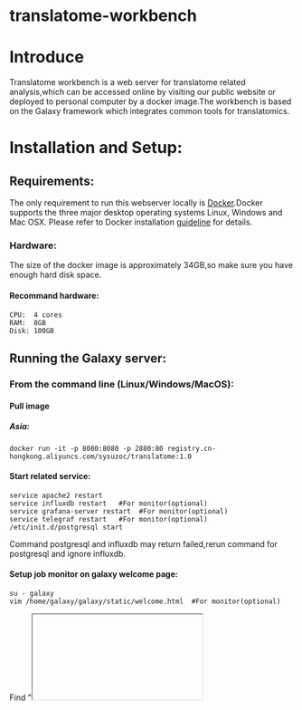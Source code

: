 # translatome-workbench

# Introduce
Translatome workbench is a web server for translatome related analysis,which can be accessed online by visiting our public website or deployed to personal computer by a docker image.The workbench is based on the Galaxy framework which integrates common tools for translatomics.
# Installation and Setup:
## Requirements:
The only requirement to run this webserver locally is [Docker](https://docs.docker.com/installation).Docker supports the three major desktop operating systems Linux, Windows and Mac OSX. Please refer to Docker installation [guideline](https://docs.docker.com/installation) for details.
### Hardware:
The size of the docker image is approximately 34GB,so make sure you have enough hard disk space.
#### Recommand hardware:
    CPU:  4 cores
    RAM:  8GB
    Disk: 100GB
## Running the Galaxy server:
### From the command line (Linux/Windows/MacOS):
#### Pull image
##### Asia:
    docker run -it -p 8080:8080 -p 2880:80 registry.cn-hongkong.aliyuncs.com/sysuzoc/translatome:1.0
#### Start related service:
    service apache2 restart
    service influxdb restart   #For monitor(optional)
    service grafana-server restart  #For monitor(optional)
    service telegraf restart   #For monitor(optional)
    /etc/init.d/postgresql start
Command postgresql and influxdb may return failed,rerun command for postgresql and ignore influxdb. 
#### Setup job monitor on galaxy welcome page:
    su - galaxy
    vim /home/galaxy/galaxy/static/welcome.html  #For monitor(optional)
Find "<iframe>" element and set your IP.
#### Start server:
    sh /home/galaxy/galaxy/run.sh
#### Browser access to the server:
    http://YOUR_IP_ADDRESS:8080

